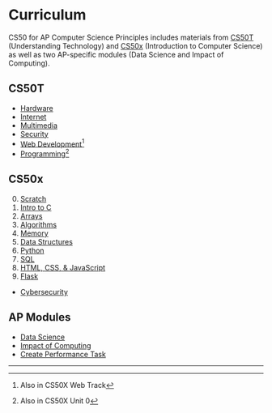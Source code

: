 # Curriculum

CS50 for AP Computer Science Principles includes materials from [CS50T](https://cs50.harvard.edu/ap/2023/curriculum/#cs50t) (Understanding Technology) and [CS50x](https://cs50.harvard.edu/ap/2023/curriculum/#cs50x) (Introduction to Computer Science) as well as two AP-specific modules (Data Science and Impact of Computing).

## CS50T

* [Hardware](hardware)
* [Internet](internet)
* [Multimedia](multimedia)
* [Security](security)
* [Web Development](https://cs50.harvard.edu/ap/2023/curriculum/technology/weeks/web_development/)[^1]
* [Programming](https://cs50.harvard.edu/ap/2023/curriculum/technology/weeks/programming/)[^2]

[^1]: Also in CS50X Web Track  
[^2]: Also in CS50X Unit 0

## CS50x

0. [Scratch](0)
1. [Intro to C](1)
2. [Arrays](https://cs50.harvard.edu/ap/2023/curriculum/x/weeks/2/)
3. [Algorithms](https://cs50.harvard.edu/ap/2023/curriculum/x/weeks/3/)
4. [Memory](https://cs50.harvard.edu/ap/2023/curriculum/x/weeks/4/)
5. [Data Structures](https://cs50.harvard.edu/ap/2023/curriculum/x/weeks/5/)
6. [Python](https://cs50.harvard.edu/ap/2023/curriculum/x/weeks/6/)
7. [SQL](https://cs50.harvard.edu/ap/2023/curriculum/x/weeks/7/)
8. [HTML, CSS, & JavaScript](https://cs50.harvard.edu/ap/2023/curriculum/x/weeks/8/)
9. [Flask](https://cs50.harvard.edu/ap/2023/curriculum/x/weeks/9/)
* [Cybersecurity](https://cs50.harvard.edu/ap/2023/curriculum/x/weeks/cybersecurity/)

## AP Modules

* [Data Science](data_science)
* [Impact of Computing](impact_of_computing)
* [Create Performance Task](cpt)

***
